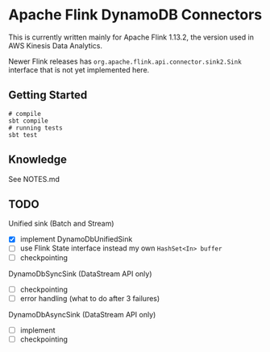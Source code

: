 # Apache Flink DynamoDB Connectors

This is currently written mainly for Apache Flink 1.13.2, 
the version used in AWS Kinesis Data Analytics.

Newer Flink releases has `org.apache.flink.api.connector.sink2.Sink` interface
that is not yet implemented here.

## Getting Started
```shell
# compile
sbt compile
# running tests
sbt test 
```

## Knowledge
See NOTES.md

## TODO
Unified sink (Batch and Stream)
- [x] implement DynamoDbUnifiedSink
- [ ] use Flink State interface instead my own `HashSet<In> buffer`
- [ ] checkpointing

DynamoDbSyncSink (DataStream API only)
- [ ] checkpointing
- [ ] error handling (what to do after 3 failures)

DynamoDbAsyncSink (DataStream API only)
- [ ] implement
- [ ] checkpointing